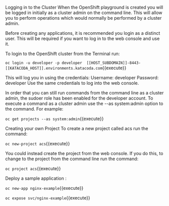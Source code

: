 Logging in to the Cluster
When the OpenShift playground is created you will be logged in initially as a cluster admin on the command line. This will allow you to perform operations which would normally be performed by a cluster admin.

Before creating any applications, it is recommended you login as a distinct user. This will be required if you want to log in to the web console and use it.

To login to the OpenShift cluster from the Terminal run:

`oc login -u developer -p developer  [[HOST_SUBDOMAIN]]-8443-[[KATACODA_HOST]].environments.katacoda.com`{{execute}}

This will log you in using the credentials:
Username: developer
Password: developer
Use the same credentials to log into the web console.

In order that you can still run commands from the command line as a cluster admin, the sudoer role has been enabled for the developer account. To execute a command as a cluster admin use the --as system:admin option to the command. For example:

`oc get projects --as system:admin`{{execute}}

Creating your own Project
To create a new project called acs run the command:

`oc new-project acs`{{execute}}

You could instead create the project from the web console. If you do this, to change to the project from the command line run the command:

`oc project acs`{{execute}}

Deploy a sample application :

`oc new-app nginx-example`{{execute}}

`oc expose svc/nginx-example`{{execute}}

